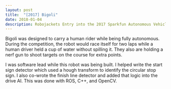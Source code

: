 ```yaml
---
layout: post
title:  "[2017] Bigoli"
date: 2018-01-04 
description: Robojackets Entry into the 2017 Sparkfun Autonomous Vehicle Competition
---
```


Bigoli was designed to carry a human rider while being fully autonomous. During the competition, the robot would race itself for two laps while a human driver held a cup of water without spilling it. They also are holding a nerf gun to shoot targets on the course for extra points. 

I was software lead while this robot was being built. I helped write the start sign detector which used a hough transform to identify the circular stop sign. I also co-wrote the finish line detector and added that logic into the drive AI. This was done with ROS, C++, and OpenCV.

<figure>
    <img src="{{ '/assets/img/mebigoli.jpg' | prepend: site.baseurl }} " alt="">
</figure>
<figure>
    <img src="{{ '/assets/img/bigoli_action.jpg' | prepend: site.baseurl }} " alt="">
</figure>
